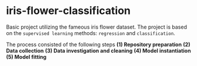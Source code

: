 # iris-flower-classification
Basic project utilizing the fameous iris flower dataset. 
The project is based on the `supervised learning` methods: `regression` and `classification`.

The process consisted of the following steps
**(1) Repository preparation**
**(2) Data collection**
**(3) Data investigation and cleaning**
**(4) Model instantiation**
**(5) Model fitting**